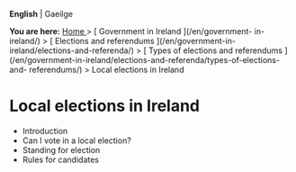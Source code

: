 **English** |  Gaeilge 

**You are here:** [ Home ](/en/) > [ Government in Ireland ](/en/government-
in-ireland/) > [ Elections and referendums ](/en/government-in-
ireland/elections-and-referenda/) > [ Types of elections and referendums
](/en/government-in-ireland/elections-and-referenda/types-of-elections-and-
referendums/) > Local elections in Ireland

#  Local elections in Ireland

  * Introduction 
  * Can I vote in a local election? 
  * Standing for election 
  * Rules for candidates 
